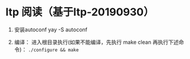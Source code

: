 # ltp 阅读（基于ltp-20190930）

1. 安装autoconf
    yay -S autoconf

2. 编译：
    进入根目录执行(如果不能编译，先执行 make clean 再执行下述命令)：
    `./configure && make`


